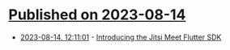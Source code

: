 # [Published on 2023-08-14](index.md)

* [2023-08-14, 12:11:01](https://lobste.rs/s/ashgam/introducing_jitsi_meet_flutter_sdk) - [Introducing the Jitsi Meet Flutter SDK](https://jitsi.org/blog/introducing-the-jitsi-meet-flutter-sdk/)
